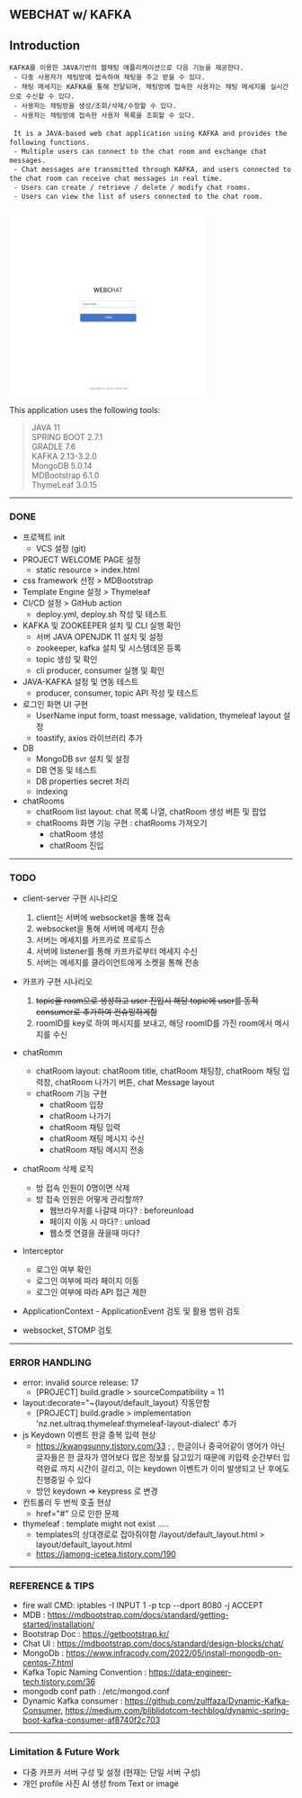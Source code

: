 ## WEBCHAT w/ KAFKA 



## Introduction 

```
KAFKA를 이용한 JAVA기반의 웹채팅 애플리케이션으로 다음 기능을 제공한다.
 - 다중 사용자가 채팅방에 접속하여 채팅을 주고 받을 수 있다.
 - 채팅 메세지는 KAFKA를 통해 전달되며, 채팅방에 접속한 사용자는 채팅 메세지를 실시간으로 수신할 수 있다.
 - 사용자는 채팅방을 생성/조회/삭제/수정할 수 있다. 
 - 사용자는 채팅방에 접속한 사용자 목록을 조회할 수 있다. 
 
 It is a JAVA-based web chat application using KAFKA and provides the following functions.
 - Multiple users can connect to the chat room and exchange chat messages.
 - Chat messages are transmitted through KAFKA, and users connected to the chat room can receive chat messages in real time.
 - Users can create / retrieve / delete / modify chat rooms.
 - Users can view the list of users connected to the chat room. 
 
```

<img src="./screenshot/loginpage.png" style="width: 350px; height: auto;" alt="">

This application uses the following tools:


>JAVA 11  
>SPRING BOOT 2.7.1  
>GRADLE 7.6  
>KAFKA 2.13-3.2.0  
>MongoDB 5.0.14  
>MDBootstrap 6.1.0  
>ThymeLeaf 3.0.15  
 

---

### DONE

* 프로젝트 init
  - VCS 설정 (git)
* PROJECT WELCOME PAGE 설정
  - static resource > index.html
* css framework 선정 > MDBootstrap
* Template Engine 설정 > Thymeleaf
* CI/CD 설정 > GitHub action
  - deploy.yml, deploy.sh 작성 및 테스트 
* KAFKA 및 ZOOKEEPER 설치 및 CLI 실행 확인 
  - 서버 JAVA OPENJDK 11 설치 및 설정
  - zookeeper, kafka 설치 및 시스템데몬 등록
  - topic 생성 및 확인
  - cli producer, consumer 실행 및 확인
* JAVA-KAFKA 설정 및 연동 테스트
  - producer, consumer, topic API 작성 및 테스트
* 로그인 화면 UI 구현
  * UserName input form, toast message, validation, thymeleaf layout 설정
  * toastify, axios 라이브러리 추가
* DB
  - MongoDB svr 설치 및 설정
  - DB 연동 및 테스트
  - DB properties secret 처리
  - indexing
* chatRooms
  - chatRoom list layout: chat 목록 나열, chatRoom 생성 버튼 및 팝업
  - chatRooms 화면 기능 구현 : chatRooms 가져오기
    - chatRoom 생성
    - chatRoom 진입
  
---

### TODO

* client-server 구현 시나리오
  1. client는 서버에 websocket을 통해 접속
  2. websocket을 통해 서버에 메세지 전송
  3. 서버는 메세지를 카프카로 프로듀스
  4. 서버에 listener를 통해 카프카로부터 메세지 수신
  5. 서버는 메세지를 클라이언트에게 소켓을 통해 전송

* 카프카 구현 시나리오
  1. ~~topic을 room으로 생성하고 user 진입시 해당 topic에 user를 동적 consumer로 추가하여 컨슈밍하게함~~
  2. roomID를 key로 하여 메시지를 보내고, 해당 roomID를 가진 room에서 메시지를 수신

* chatRomm
  - chatRoom layout: chatRoom title, chatRoom 채팅창, chatRoom 채팅 입력창, chatRoom 나가기 버튼, chat Message layout
  - chatRoom 기능 구현
    - chatRoom 입장
    - chatRoom 나가기
    - chatRoom 채팅 입력
    - chatRoom 채팅 메시지 수신
    - chatRoom 채팅 메시지 전송

* chatRoom 삭제 로직
  - 방 접속 인원이 0명이면 삭제
  - 방 접속 인원은 어떻게 관리할까?
    - 웹브라우저를 나갈때 마다? : beforeunload  
    - 페이지 이동 시 마다? : unload
    - 웹소켓 연결을 끊을때 마다? 

* Interceptor
  - 로그인 여부 확인
  - 로그인 여부에 따라 페이지 이동
  - 로그인 여부에 따라 API 접근 제한
* ApplicationContext - ApplicationEvent 검토 및 활용 범위 검토  
* websocket, STOMP 검토



---

### ERROR HANDLING

* error: invalid source release: 17
  - [PROJECT] build.gradle > sourceCompatibility = 11
* layout:decorate="~{layout/default_layout} 작동안함
  - [PROJECT] build.gradle > implementation 'nz.net.ultraq.thymeleaf:thymeleaf-layout-dialect' 추가
* js Keydown 이벤트 한글 중복 입력 현상 
  - https://kwangsunny.tistory.com/33 ; , 한글이나 중국어같이 영어가 아닌 글자들은 한 글자가 영어보다 많은 정보를 담고있기 때문에 키입력 순간부터 입력완료 까지 시간이 걸리고, 이는 keydown 이벤트가 이미 발생되고 난 후에도 진행중일 수 있다
  - 방안 keydown => keypress 로 변경
* 컨트롤러 두 번씩 호출 현상 
  - href="#" 으로 인한 문제
* thymeleaf : template might not exist ..... 
  - templates의 상대경로로 잡아줘야함  /layout/default_layout.html > layout/default_layout.html
  - https://jamong-icetea.tistory.com/190
  

---

### REFERENCE & TIPS

* fire wall CMD: iptables -I INPUT 1 -p tcp --dport 8080 -j ACCEPT
* MDB : https://mdbootstrap.com/docs/standard/getting-started/installation/ 
* Bootstrap Doc : https://getbootstrap.kr/
* Chat UI : https://mdbootstrap.com/docs/standard/design-blocks/chat/
* MongoDb : https://www.infracody.com/2022/05/install-mongodb-on-centos-7.html
* Kafka Topic Naming Convention : https://data-engineer-tech.tistory.com/36
* mongodb conf path : /etc/mongod.conf
* Dynamic Kafka consumer : https://github.com/zulffaza/Dynamic-Kafka-Consumer, https://medium.com/bliblidotcom-techblog/dynamic-spring-boot-kafka-consumer-af8740f2c703 


--- 

### Limitation & Future Work
* 다중 카프카 서버 구성 및 설정 (현재는 단일 서버 구성)
* 개인 profile 사진 AI 생성 from Text or image 